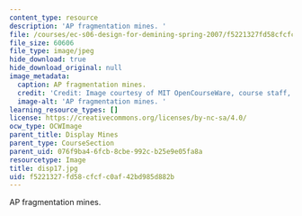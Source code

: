 ```yaml
---
content_type: resource
description: 'AP fragmentation mines. '
file: /courses/ec-s06-design-for-demining-spring-2007/f5221327fd58cfcfc0af42bd985d882b_disp17.jpg
file_size: 60606
file_type: image/jpeg
hide_download: true
hide_download_original: null
image_metadata:
  caption: AP fragmentation mines.
  credit: 'Credit: Image courtesy of MIT OpenCourseWare, course staff, and students.'
  image-alt: 'AP fragmentation mines. '
learning_resource_types: []
license: https://creativecommons.org/licenses/by-nc-sa/4.0/
ocw_type: OCWImage
parent_title: Display Mines
parent_type: CourseSection
parent_uid: 076f9ba4-6fcb-8cbe-992c-b25e9e05fa8a
resourcetype: Image
title: disp17.jpg
uid: f5221327-fd58-cfcf-c0af-42bd985d882b
---
```

AP fragmentation mines. 